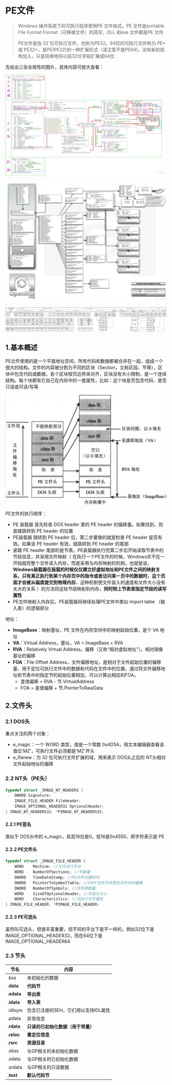 # PE文件

> Windows 操作系统下的可执行程序使用PE 文件格式。PE 文件是portable File Format Format（可移植文件）的简写，DLL 和exe 文件都是PE 文件
>
> PE文件是指 32 位可执行文件，也称为PE32。64位的可执行文件称为 PE+ 或 PE32+，是PE(PE32)的一种扩展形式（请注意不是PE64)，没有新的结构加入，只是简单地将以前32位字段扩展成64位

先给出三张全局性的图片，具体内容可放大查看：

![1379525-20191026162634249-935893360](./assets/9.PE文件/1379525-20191026162634249-935893360.jpg)

![1379525-20191030090458584-97459483](./assets/9.PE文件/1379525-20191030090458584-97459483.jpg)

![1379525-20191026162607168-1322217015](./assets/9.PE文件/1379525-20191026162607168-1322217015.jpg)

## 1.基本概述

PE文件使用的是一个平面地址空间，所有代码和数据都被合并在一起，组成一个很大的结构。文件的内容被分割为不同的区块（Section，又称区段、节等），区块中包含代码或数据，各个区块按页边界来对齐，区块没有大小限制，是一个连续结构。每个块都有它自己在内存中的一套属性，比如：这个块是否包含代码、是否只读或可读/写等

![1776217-20200812170028712-248162522](./assets/9.PE文件/1776217-20200812170028712-248162522.png)

PE文件的执行顺序：

* PE 装载器 首先检查 DOS header 里的 PE header 的偏移量。如果找到，则直接跳转到 PE header 的位置
* PE装载器 跳转到 PE header 后，第二步要做的就是检查 PE header 是否有效。如果该 PE header 有效，就跳转到 PE header 的尾部
* 紧跟 PE header 尾部的是节表。PE装载器执行完第二步后开始读取节表中的节段信息，并采用文件映射（ 在执行一个PE文件的时候，Windows并不在一开始就将整个文件读入内存，而是采用与内存映射的机制，也就是说，**Windows装载器在装载的时候仅仅建立好虚拟地址和PE文件之间的映射关系，只有真正执行到某个内存页中的指令或者访问某一页中的数据时，这个页面才会被从磁盘提交到物理内存**，这种机制使文件装入的速度和文件大小没有太大的关系 ）的方法将这些节段映射到内存，**同时附上节表里指定节段的读写属性**
* PE文件映射入内存后，PE装载器将继续处理PE文件中类似 import table （输入表）的逻辑部分

地址：

- **ImageBase**：映射基址，PE 文件在内存空间中的映射起始位置，是个 VA 地址
- **VA**：Virtual Address，基址，VA = ImageBase + RVA
- **RVA**：Relatively Virtual Address。偏移（又称“相对虚拟地址”）。相对镜像基址的偏移
- **FOA**：File Offset Address，文件偏移地址，是相对于文件起始位置的偏移量，用于定位可执行文件中的数据和代码在文件中的位置。通过将文件偏移地址和节表中的指定节的起始位置相加，可以计算出相应的FOA。
  - 差值偏移 = RVA - 节.VirtualAddress 
  - FOA = 差值偏移 + 节.PointerToRawData 



## 2.文件头

### 2.1 DOS头

重点关注的两个对象：

* e_magic：一个 WORD 类型，值是一个常数 0x4D5A，用文本编辑器查看该值位‘MZ’，可执行文件必须都是'MZ'开头
* e_lfanew：为 32 位可执行文件扩展的域，用来表示 DOS头之后的 NT头相对文件起始地址的偏移

### 2.2 NT头（PE头）

```c
typedef struct _IMAGE_NT_HEADERS {
    DWORD Signature;
    IMAGE_FILE_HEADER FileHeader;
    IMAGE_OPTIONAL_HEADER32 OptionalHeader;
} IMAGE_NT_HEADERS32, *PIMAGE_NT_HEADERS32;
```

#### 2.2.1 PE签名

类似于 DOS头中的 e_magic，其高16位是0，低16是0x4550，用字符表示是 PE

#### 2.2.2 PE文件头

```c
typedef struct _IMAGE_FILE_HEADER {
    WORD    Machine; //文件运行平台
    WORD    NumberOfSections; //节数量
    DWORD   TimeDateStamp; //PE文件创建时间
    DWORD   PointerToSymbolTable; //COFF文件符号表在文件中的偏移
    DWORD   NumberOfSymbols; //符号表数量
    WORD    SizeOfOptionalHeader; //可选头大小
    WORD    Characteristics; //可执行文件属性
} IMAGE_FILE_HEADER, *PIMAGE_FILE_HEADER;
```

#### 2.2.3 PE可选头

虽然叫可选头，但很丰富重要，但不同的平台下是不一样的，例如32位下是IMAGE_OPTIONAL_HEADER32，而在64位下是IMAGE_OPTIONAL_HEADER64

### 2.3 节头

| 节名       | 内容                                 |
| ---------- | ------------------------------------ |
| .bss       | 未初始化的数据                       |
| **.data**  | **代码节**                           |
| **.edata** | **导出表**                           |
| **.idata** | **导入表**                           |
| .idlsym    | 包含已注册的SEH，它们用以支持IDL属性 |
| .pdata     | 异常信息                             |
| **.rdata** | **只读的已初始化数据（用于常量）**   |
| **.reloc** | **重定位信息**                       |
| **.rsrc**  | **资源目录**                         |
| .sbss      | 与GP相关的未初始化数据               |
| .sdata     | 与GP相关的已初始化数据               |
| .srdata    | 与GP相关的只读数据                   |
| **.text**  | **默认代码节**                       |
